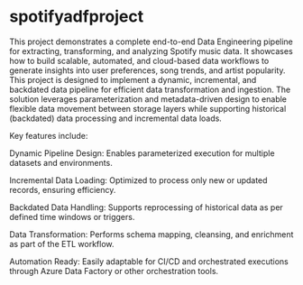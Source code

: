 # spotifyadfproject
This project demonstrates a complete end-to-end Data Engineering pipeline for extracting, transforming, and analyzing Spotify music data. It showcases how to build scalable, automated, and cloud-based data workflows to generate insights into user preferences, song trends, and artist popularity.
This project is designed to implement a dynamic, incremental, and backdated data pipeline for efficient data transformation and ingestion. The solution leverages parameterization and metadata-driven design to enable flexible data movement between storage layers while supporting historical (backdated) data processing and incremental data loads.

Key features include:

Dynamic Pipeline Design: Enables parameterized execution for multiple datasets and environments.

Incremental Data Loading: Optimized to process only new or updated records, ensuring efficiency.

Backdated Data Handling: Supports reprocessing of historical data as per defined time windows or triggers.

Data Transformation: Performs schema mapping, cleansing, and enrichment as part of the ETL workflow.

Automation Ready: Easily adaptable for CI/CD and orchestrated executions through Azure Data Factory or other orchestration tools.
